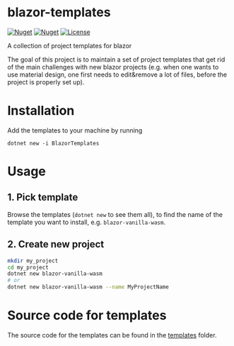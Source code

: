 # blazor-templates

[![Nuget](https://img.shields.io/nuget/v/BlazorTemplates)](https://www.nuget.org/packages/BlazorTemplates/)
[![Nuget](https://img.shields.io/nuget/dt/BlazorTemplates)](https://www.nuget.org/packages/BlazorTemplates/)
[![License](https://img.shields.io/github/license/blazor-templates/blazor-templates)](https://github.com/blazor-templates/blazor-templates)

A collection of project templates for blazor

The goal of this project is to maintain a set of project templates that get rid of the main challenges with new blazor projects (e.g. when one wants to use material design, one first needs to edit&remove a lot of files, before the project is properly set up).

# Installation

Add the templates to your machine by running

```
dotnet new -i BlazorTemplates
```

# Usage

## 1. Pick template

Browse the templates (`dotnet new` to see them all), to find the name of the template you want to install, e.g. `blazor-vanilla-wasm`.

## 2. Create new project

```bash
mkdir my_project
cd my_project
dotnet new blazor-vanilla-wasm
# or
dotnet new blazor-vanilla-wasm --name MyProjectName
```

# Source code for templates

The source code for the templates can be found in the [templates](https://github.com/blazor-templates/blazor-templates/tree/main/templates) folder.
